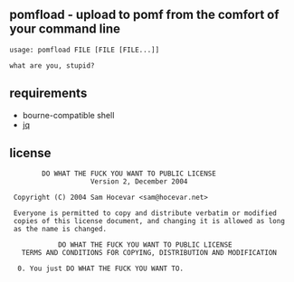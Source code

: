 pomfload - upload to pomf from the comfort of your command line
----

```
usage: pomfload FILE [FILE [FILE...]]

what are you, stupid?
```

requirements
---
* bourne-compatible shell
* [jq](http://stedolan.github.io/jq/)

license
---
```
        DO WHAT THE FUCK YOU WANT TO PUBLIC LICENSE 
                    Version 2, December 2004 

 Copyright (C) 2004 Sam Hocevar <sam@hocevar.net> 

 Everyone is permitted to copy and distribute verbatim or modified 
 copies of this license document, and changing it is allowed as long 
 as the name is changed. 

            DO WHAT THE FUCK YOU WANT TO PUBLIC LICENSE 
   TERMS AND CONDITIONS FOR COPYING, DISTRIBUTION AND MODIFICATION 

  0. You just DO WHAT THE FUCK YOU WANT TO.
```